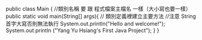 public class Main { //類別名稱 要 跟 程式檔案主檔名 一樣（大小寫也要一樣）
    public static void main(String[] args){   // 類別定義裡建立主要方法  //注意 String 首字大寫否則無法執行
        System.out.println("Hello and welcome!");
        System.out.println ("Yang Yu Hsiang's First Java Project");
    }
}
